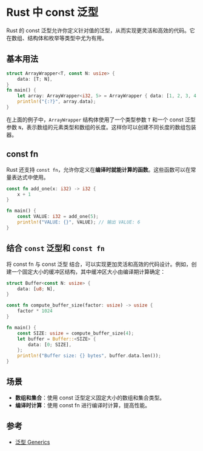 # Rust 中 const 泛型

Rust 的 const 泛型允许你定义针对值的泛型，从而实现更灵活和高效的代码。它在数组、结构体和枚举等类型中尤为有用。

## 基本用法

```rust
struct ArrayWrapper<T, const N: usize> {
    data: [T; N],
}
fn main() {
    let array: ArrayWrapper<i32, 5> = ArrayWrapper { data: [1, 2, 3, 4, 5] };
    println!("{:?}", array.data);
}
```

在上面的例子中，`ArrayWrapper` 结构体使用了一个类型参数 `T` 和一个 const 泛型参数 `N`，表示数组的元素类型和数组的长度。这样你可以创建不同长度的数组包装器。

## const fn

Rust 还支持 `const fn`，允许你定义在**编译时就能计算的函数**。这些函数可以在常量表达式中使用。

```rust
const fn add_one(x: i32) -> i32 {
    x + 1
}

fn main() {
    const VALUE: i32 = add_one(5);
    println!("VALUE: {}", VALUE); // 输出 VALUE: 6
}
```

## 结合 `const` 泛型和 `const fn`

将 const fn 与 const 泛型 结合，可以实现更加灵活和高效的代码设计。例如，创建一个固定大小的缓冲区结构，其中缓冲区大小由编译期计算确定：

```rust
struct Buffer<const N: usize> {
    data: [u8; N],
}

const fn compute_buffer_size(factor: usize) -> usize {
    factor * 1024
}

fn main() {
    const SIZE: usize = compute_buffer_size(4);
    let buffer = Buffer::<SIZE> {
        data: [0; SIZE],
    };
    println!("Buffer size: {} bytes", buffer.data.len());
}
```

## 场景

- **数组和集合**：使用 const 泛型定义固定大小的数组和集合类型。
- **编译时计算**：使用 const fn 进行编译时计算，提高性能。

## 参考

- [泛型 Generics](https://course.rs/basic/trait/generic.html)
